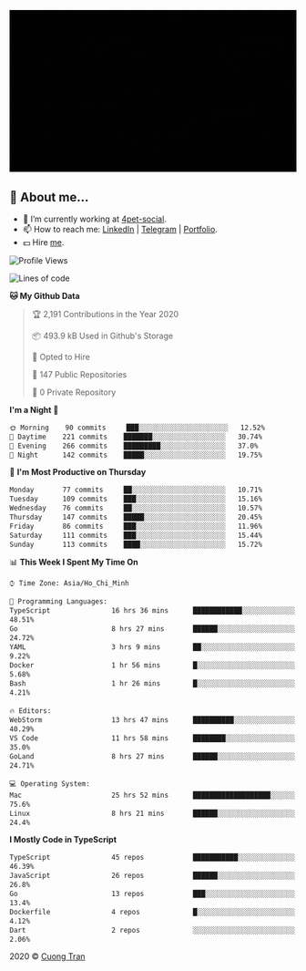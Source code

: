 ![banner](https://raw.githubusercontent.com/103cuong/103cuong/master/banner.gif)

## 🦄 About me...

- 🚀 I’m currently working at [4pet-social](https://github.com/4pet-social).
- 📫 How to reach me: [LinkedIn](https://linkedin.com/in/103cuong) | [Telegram](https://t.me/cuong103) | [Portfolio](https://103cuong.github.io/).
- 💵 Hire [me](mailto:103cuong@gmail.com).

<!--START_SECTION:waka-->
![Profile Views](http://img.shields.io/badge/Profile%20Views-23-blue)

![Lines of code](https://img.shields.io/badge/From%20Hello%20World%20I%27ve%20Written-17.6%20million%20lines%20of%20code-blue)

**🐱 My Github Data** 

> 🏆 2,191 Contributions in the Year 2020
 > 
> 📦 493.9 kB Used in Github's Storage 
 > 
> 💼 Opted to Hire
 > 
> 📜 147 Public Repositories
 > 
> 🔑 0 Private Repository 
 > 
**I'm a Night 🦉** 

```text
🌞 Morning    90 commits     ███░░░░░░░░░░░░░░░░░░░░░░   12.52% 
🌆 Daytime    221 commits    ███████░░░░░░░░░░░░░░░░░░   30.74% 
🌃 Evening    266 commits    █████████░░░░░░░░░░░░░░░░   37.0% 
🌙 Night      142 commits    █████░░░░░░░░░░░░░░░░░░░░   19.75%

```
📅 **I'm Most Productive on Thursday** 

```text
Monday       77 commits     ██░░░░░░░░░░░░░░░░░░░░░░░   10.71% 
Tuesday      109 commits    ███░░░░░░░░░░░░░░░░░░░░░░   15.16% 
Wednesday    76 commits     ██░░░░░░░░░░░░░░░░░░░░░░░   10.57% 
Thursday     147 commits    █████░░░░░░░░░░░░░░░░░░░░   20.45% 
Friday       86 commits     ███░░░░░░░░░░░░░░░░░░░░░░   11.96% 
Saturday     111 commits    ███░░░░░░░░░░░░░░░░░░░░░░   15.44% 
Sunday       113 commits    ████░░░░░░░░░░░░░░░░░░░░░   15.72%

```


📊 **This Week I Spent My Time On** 

```text
⌚︎ Time Zone: Asia/Ho_Chi_Minh

💬 Programming Languages: 
TypeScript               16 hrs 36 mins      ████████████░░░░░░░░░░░░░   48.51% 
Go                       8 hrs 27 mins       ██████░░░░░░░░░░░░░░░░░░░   24.72% 
YAML                     3 hrs 9 mins        ██░░░░░░░░░░░░░░░░░░░░░░░   9.22% 
Docker                   1 hr 56 mins        █░░░░░░░░░░░░░░░░░░░░░░░░   5.68% 
Bash                     1 hr 26 mins        █░░░░░░░░░░░░░░░░░░░░░░░░   4.21%

🔥 Editors: 
WebStorm                 13 hrs 47 mins      ██████████░░░░░░░░░░░░░░░   40.29% 
VS Code                  11 hrs 58 mins      ████████░░░░░░░░░░░░░░░░░   35.0% 
GoLand                   8 hrs 27 mins       ██████░░░░░░░░░░░░░░░░░░░   24.71%

💻 Operating System: 
Mac                      25 hrs 52 mins      ███████████████████░░░░░░   75.6% 
Linux                    8 hrs 21 mins       ██████░░░░░░░░░░░░░░░░░░░   24.4%

```

**I Mostly Code in TypeScript** 

```text
TypeScript               45 repos            ███████████░░░░░░░░░░░░░░   46.39% 
JavaScript               26 repos            ██████░░░░░░░░░░░░░░░░░░░   26.8% 
Go                       13 repos            ███░░░░░░░░░░░░░░░░░░░░░░   13.4% 
Dockerfile               4 repos             █░░░░░░░░░░░░░░░░░░░░░░░░   4.12% 
Dart                     2 repos             ░░░░░░░░░░░░░░░░░░░░░░░░░   2.06%

```



<!--END_SECTION:waka-->

2020 © [Cuong Tran](https://github.com/103cuong)

